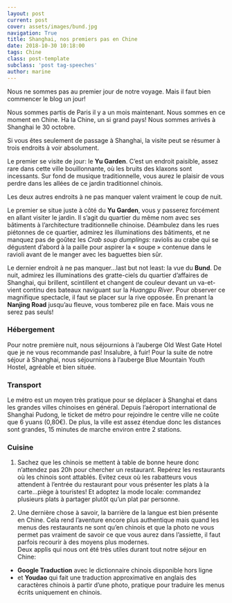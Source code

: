 ```yaml
---
layout: post
current: post
cover: assets/images/bund.jpg
navigation: True
title: Shanghai, nos premiers pas en Chine
date: 2018-10-30 10:18:00
tags: Chine
class: post-template
subclass: 'post tag-speeches'
author: marine
---
```

 
Nous ne sommes pas au premier jour de notre voyage. Mais il faut bien commencer le blog un jour!

Nous sommes partis de Paris il y a un mois maintenant. Nous sommes en ce moment en Chine. Ha la Chine, un si grand pays! Nous sommes arrivés à Shanghai le 30 octobre.  

Si vous êtes seulement de passage à Shanghai, la visite peut se résumer à trois endroits à voir absolument. 

Le premier se visite de jour: le **Yu Garden**. C’est un endroit paisible, assez rare dans cette ville bouillonnante, où les bruits des klaxons sont incessants. Sur fond de musique traditionnelle, vous aurez le plaisir de vous perdre dans les allées de ce jardin traditionnel chinois.

Les deux autres endroits à ne pas manquer valent vraiment le coup de nuit.

Le premier se situe juste à côté du **Yu Garden**, vous y passerez forcément en allant visiter le jardin. Il s’agit du quartier du même nom avec ses bâtiments à l’architecture traditionnelle chinoise. Déambulez dans les rues piétonnes de ce quartier, admirez les illuminations des bâtiments, et ne manquez pas de goûtez les *Crab soup dumplings*: raviolis au crabe qui se dégustent d’abord à la paille pour aspirer la « soupe » contenue dans le ravioli avant de le manger avec les baguettes bien sûr.

Le dernier endroit à ne pas manquer...last but not least: la vue du **Bund**. De nuit, admirez les illuminations des gratte-ciels du quartier d’affaires de Shanghai, qui brillent, scintillent et changent de couleur devant un va-et-vient continu des bateaux naviguant sur la *Huangpu River*. Pour observer ce magnifique spectacle, il faut se placer sur la rive opposée. En prenant la **Nanjing Road** jusqu’au fleuve, vous tomberez pile en face. Mais vous ne serez pas seuls!

### Hébergement

Pour notre première nuit, nous séjournions à l’auberge Old West Gate Hotel que je ne vous recommande pas! Insalubre, à fuir! Pour la suite de notre séjour à Shanghai, nous séjournions à l’auberge Blue Mountain Youth Hostel, agréable et bien située.
 
### Transport

Le métro est un moyen très pratique pour se déplacer à Shanghai et dans les grandes villes chinoises en général. Depuis l’aéroport international de Shanghai Pudong, le ticket de métro pour rejoindre le centre ville ne coûte que 6 yuans (0,80€). De plus, la ville est assez étendue donc les distances sont grandes, 15 minutes de marche environ entre 2 stations.

### Cuisine

1. Sachez que les chinois se mettent à table de bonne heure donc n’attendez pas 20h pour chercher un restaurant. Repérez les restaurants où les chinois sont attablés. Evitez ceux où les rabatteurs vous attendent à l’entrée du restaurant pour vous présenter les plats à la carte...piège à touristes! Et adoptez la mode locale: commandez plusieurs plats à partager plutôt qu’un plat par personne.

2. Une dernière chose à savoir, la barrière de la langue est bien présente en Chine. Cela rend l’aventure encore plus authentique mais quand les menus des restaurants ne sont qu’en chinois et que la photo ne vous permet pas vraiment de savoir ce que vous aurez dans l’assiette, il faut parfois recourir à des moyens plus modernes.  
Deux applis qui nous ont été très utiles durant tout notre séjour en Chine: 
- **Google Traduction** avec le dictionnaire chinois disponible hors ligne
- et **Youdao** qui fait une traduction approximative en anglais des caractères chinois à partir d’une photo, pratique pour traduire les menus écrits uniquement en chinois.